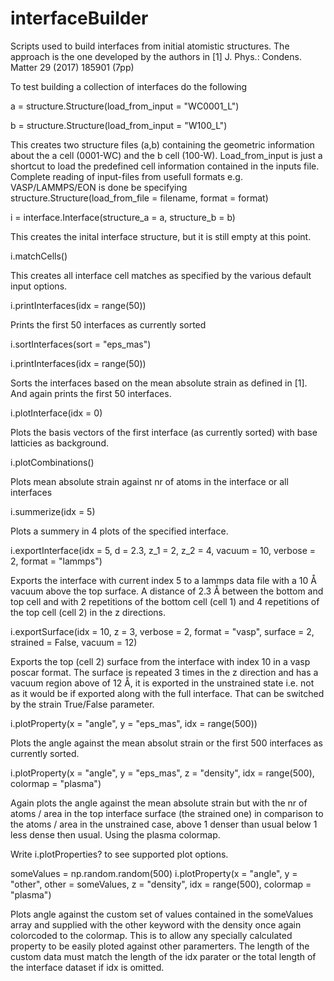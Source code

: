 # interfaceBuilder

Scripts used to build interfaces from initial atomistic structures.
The approach is the one developed by the authors in 
[1] J. Phys.: Condens. Matter 29 (2017) 185901 (7pp)
 
To test building a collection of interfaces do the following

a = structure.Structure(load_from_input = "WC0001_L")

b = structure.Structure(load_from_input = "W100_L")

This creates two structure files (a,b) containing the geometric information about
the a cell (0001-WC) and the b cell (100-W). Load_from_input is just a shortcut 
to load the predefined cell information contained in the inputs file. Complete
reading of input-files from usefull formats e.g. VASP/LAMMPS/EON is done be specifying
structure.Structure(load_from_file = filename, format = format)

i = interface.Interface(structure_a = a, structure_b = b)

This creates the inital interface structure, but it is still empty at this point.

i.matchCells()

This creates all interface cell matches as specified by the various default input options.

i.printInterfaces(idx = range(50))

Prints the first 50 interfaces as currently sorted

i.sortInterfaces(sort = "eps_mas")

i.printInterfaces(idx = range(50))

Sorts the interfaces based on the mean absolute strain as defined in [1]. 
And again prints the first 50 interfaces.

i.plotInterface(idx = 0)

Plots the basis vectors of the first interface (as currently sorted) with base latticies as background.

i.plotCombinations()

Plots mean absolute strain against nr of atoms in the interface or all interfaces

i.summerize(idx = 5)

Plots a summery in 4 plots of the specified interface.

i.exportInterface(idx = 5, d = 2.3, z_1 = 2, z_2 = 4, vacuum = 10, verbose = 2, format = "lammps")

Exports the interface with current index 5 to a lammps data file with a 10 Å vacuum above the top surface. A distance of 2.3 Å between the bottom and top cell and with 2 repetitions of the bottom cell (cell 1) and 4 repetitions of the top cell (cell 2) in the z directions.

i.exportSurface(idx = 10, z = 3, verbose = 2, format = "vasp", surface = 2, strained = False, vacuum = 12)

Exports the top (cell 2) surface from the interface with index 10 in a vasp poscar format. The surface is repeated 3 times in the z direction and has a vacuum region above of 12 Å, it is exported in the unstrained state i.e. not as it would be if exported along with the full interface. That can be switched by the strain True/False parameter.

i.plotProperty(x = "angle", y  = "eps_mas", idx = range(500))

Plots the angle against the mean absolut strain or the first 500 interfaces as currently sorted.

i.plotProperty(x = "angle", y  = "eps_mas", z = "density", idx = range(500), colormap = "plasma")

Again plots the angle against the mean absolute strain but with the nr of atoms / area in the top interface surface (the strained one) in comparison 
to the atoms / area in the unstrained case, above 1 denser than usual below 1 less dense then usual. Using the plasma colormap.

Write i.plotProperties? to see supported plot options.

someValues = np.random.random(500)
i.plotProperty(x = "angle", y  = "other", other = someValues, z = "density", idx = range(500), colormap = "plasma")

Plots angle against the custom set of values contained in the someValues array and supplied with the other keyword with the density once again colorcoded to the colormap. This is to allow any specially calculated property to be easily ploted against other paramerters. The length of the custom data must match the length of the idx parater or the total length of the interface dataset if idx is omitted.
